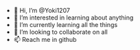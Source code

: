 - 👋 Hi, I’m @Yoki1207
- 👀 I’m interested in learning about anything
- 🌱 I’m currently learning all the things
- 💞️ I’m looking to collaborate on all
- 📫 Reach me in github

<!---
Yoki1207/Yoki1207 is a ✨ special ✨ repository because its `README.md` (this file) appears on your GitHub profile.
You can click the Preview link to take a look at your changes.
--->
